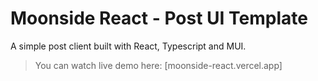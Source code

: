 # Moonside React - Post UI Template

A simple post client built with React, Typescript and MUI.

> You can watch live demo here: [moonside-react.vercel.app]
